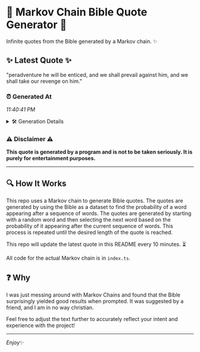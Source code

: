 # 📖 Markov Chain Bible Quote Generator 📖

Infinite quotes from the Bible generated by a Markov chain. ✨

## ✨ Latest Quote ✨
"peradventure he will be enticed, and we shall prevail against him, and we shall take our revenge on him."

### ⏰ Generated At
*11:40:41 PM*

<details>
    <summary>🛠️ Generation Details</summary>
    <p>
        <strong>🌱 Seed:</strong> peradventure<br>
        <strong>🔄 Iterations:</strong> 18<br>
        <strong>📜 Context History:</strong><br>[ peradventure ]: he<br>[ peradventure, he ]: will<br>[ peradventure, he, will ]: be<br>[ peradventure, he, will, be ]: enticed,<br>[ peradventure, he, will, be, enticed, ]: and<br>[ peradventure, he, will, be, enticed,, and ]: we<br>[ he, will, be, enticed,, and, we ]: shall<br>[ will, be, enticed,, and, we, shall ]: prevail<br>[ be, enticed,, and, we, shall, prevail ]: against<br>[ enticed,, and, we, shall, prevail, against ]: him,<br>[ and, we, shall, prevail, against, him, ]: and<br>[ we, shall, prevail, against, him,, and ]: we<br>[ shall, prevail, against, him,, and, we ]: shall<br>[ prevail, against, him,, and, we, shall ]: take<br>[ against, him,, and, we, shall, take ]: our<br>[ him,, and, we, shall, take, our ]: revenge<br>[ and, we, shall, take, our, revenge ]: on<br>[ we, shall, take, our, revenge, on ]: him.<br>
    </p>
</details>

### ⚠️ Disclaimer ⚠️
**This quote is generated by a program and is not to be taken seriously. It is purely for entertainment purposes.**

---

## 🔍 How It Works

This repo uses a Markov chain to generate Bible quotes. The quotes are generated by using the Bible as a dataset to find the probability of a word appearing after a sequence of words. The quotes are generated by starting with a random word and then selecting the next word based on the probability of it appearing after the current sequence of words. This process is repeated until the desired length of the quote is reached.

This repo will update the latest quote in this README every 10 minutes. ⏳

All code for the actual Markov chain is in `index.ts`.

## ❓ Why

I was just messing around with Markov Chains and found that the Bible surprisingly yielded good results when prompted. 
It was suggested by a friend, and I am in no way christian.

Feel free to adjust the text further to accurately reflect your intent and experience with the project!

---

*Enjoy*✨
